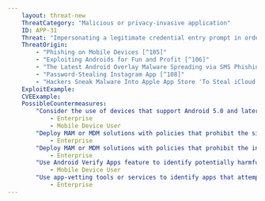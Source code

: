```yaml
---
    layout: threat-new
    ThreatCategory: "Malicious or privacy-invasive application"
    ID: APP-31
    Threat: "Impersonating a legitimate credential entry prompt in order to trick the user into entering credentials into an app controlled by an attacker."
    ThreatOrigin:
        - "Phishing on Mobile Devices [^105]"
        - "Exploiting Androids for Fun and Profit [^106]"
        - "The Latest Android Overlay Malware Spreading via SMS Phishing in Europe [^107]"
        - "Password-Stealing Instagram App [^108]"
        - "Hackers Sneak Malware Into Apple App Store 'To Steal iCloud Passwords' [^109]"
    ExploitExample:
    CVEExample:
    PossibleCountermeasures:
        "Consider the use of devices that support Android 5.0 and later, in which ActivityManager.getRunningTasks() has been modified to stop leaking information about the current foreground activity, increasing the difficulty of malicious apps being able to perform a user interface spoofing attack":
            - Enterprise
            - Mobile Device User
        "Deploy MAM or MDM solutions with policies that prohibit the side-loading of apps, which may bypass security checks on the app.":
            - Enterprise
        "Deploy MAM or MDM solutions with policies that prohibit the installation of apps from 3rd party (unofficial) app stores.":
            - Enterprise
        "Use Android Verify Apps feature to identify potentially harmful apps.":
            - Mobile Device User
        "Use app-vetting tools or services to identify apps that attempt to spoof the interface to other apps or common web sites, such as banking sites.":
            - Enterprise
---
```

